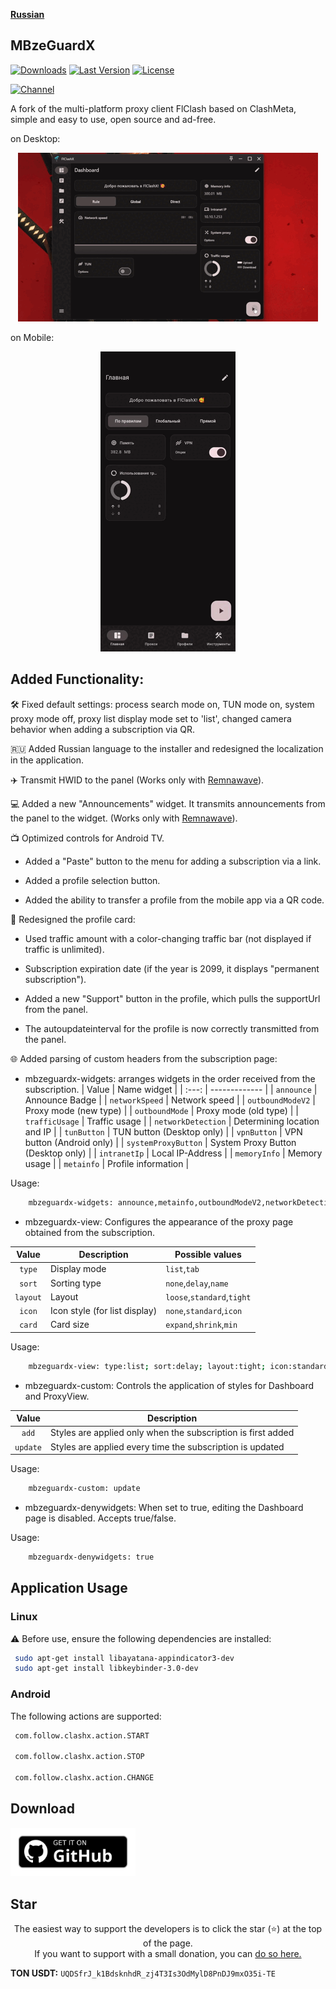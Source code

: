 <div>

[**Russian**](README.md)

</div>

## MBzeGuardX

[![Downloads](https://img.shields.io/github/downloads/mizoil/MBzeGuardX/total?style=flat-square&logo=github)](https://github.com/mizoil/MBzeGuardX/releases/)
[![Last Version](https://img.shields.io/github/release/mizoil/MBzeGuardX/all.svg?style=flat-square)](https://github.com/mizoil/MBzeGuardX/releases/)
[![License](https://img.shields.io/github/license/mizoil/MBzeGuardX?style=flat-square)](LICENSE)

[![Channel](https://img.shields.io/badge/Telegram-Chat-blue?style=flat-square&logo=telegram)](https://t.me/FlClash)

A fork of the multi-platform proxy client FlClash based on ClashMeta, simple and easy to use, open source and ad-free.

on Desktop:
<p style="text-align: center;">
    <img alt="desktop" src="snapshots/desktop.gif">
</p>

on Mobile:
<p style="text-align: center;">
    <img alt="mobile" src="snapshots/mobile.gif">
</p>

## Added Functionality:

🛠️ Fixed default settings: process search mode on, TUN mode on, system proxy mode off, proxy list display mode set to 'list', changed camera behavior when adding a subscription via QR.

🇷🇺 Added Russian language to the installer and redesigned the localization in the application.

✈️ Transmit HWID to the panel (Works only with <a href="">Remnawave</a>).

💻 Added a new "Announcements" widget. It transmits announcements from the panel to the widget. (Works only with <a href="">Remnawave</a>).

📺 Optimized controls for Android TV.

+ Added a "Paste" button to the menu for adding a subscription via a link.

+ Added a profile selection button.

+ Added the ability to transfer a profile from the mobile app via a QR code.

🪪 Redesigned the profile card:

+ Used traffic amount with a color-changing traffic bar (not displayed if traffic is unlimited).

+ Subscription expiration date (if the year is 2099, it displays "permanent subscription").

+ Added a new "Support" button in the profile, which pulls the supportUrl from the panel.

+ The autoupdateinterval for the profile is now correctly transmitted from the panel.

🌐 Added parsing of custom headers from the subscription page:

+ mbzeguardx-widgets: arranges widgets in the order received from the subscription.
| Value  | Name widget |
| :---: | ------------- |
| `announce`  | Announce Badge  |
| `networkSpeed`  | Network speed |
| `outboundModeV2`  | Proxy mode (new type)  |
| `outboundMode`  | Proxy mode (old type)  |
| `trafficUsage`  | Traffic usage  |
| `networkDetection`  | Determining location and IP  |
| `tunButton`  | TUN button (Desktop only)  |
| `vpnButton`  | VPN button (Android only)  |
| `systemProxyButton`  | System Proxy Button (Desktop only)  |
| `intranetIp`  | Local IP-Address |
| `memoryInfo`  | Memory usage  |
| `metainfo`  | Profile information  |


Usage:
```bash
    mbzeguardx-widgets: announce,metainfo,outboundModeV2,networkDetection
```
   + mbzeguardx-view: Configures the appearance of the proxy page obtained from the subscription.

| Value  | Description | Possible values |
| :---: | ------------- | ------------- |
| `type`  | Display mode  | `list`,`tab` |
| `sort`  | Sorting type	  | `none`,`delay`,`name`|
| `layout`  | Layout  | `loose`,`standard`,`tight` |
| `icon`  | Icon style (for list display)  | `none`,`standard`,`icon` |
| `card`  | Card size   | `expand`,`shrink`,`min` |


Usage:
```bash
    mbzeguardx-view: type:list; sort:delay; layout:tight; icon:standard; card:shrink
```

   + mbzeguardx-custom: Controls the application of styles for Dashboard and ProxyView.

| Value  | Description |
| :---: | ------------- |
| `add`  | Styles are applied only when the subscription is first added  |
| `update`  | 	Styles are applied every time the subscription is updated |

Usage:
```bash
    mbzeguardx-custom: update
```
   + mbzeguardx-denywidgets: When set to true, editing the Dashboard page is disabled. Accepts true/false.

Usage:
```bash
    mbzeguardx-denywidgets: true
```

## Application Usage

### Linux
⚠️ Before use, ensure the following dependencies are installed:
   ```bash
    sudo apt-get install libayatana-appindicator3-dev
    sudo apt-get install libkeybinder-3.0-dev
   ```
### Android
The following actions are supported:
   ```bash
    com.follow.clashx.action.START
    
    com.follow.clashx.action.STOP
    
    com.follow.clashx.action.CHANGE
   ```


## Download
<a href=""><img alt="Get it on GitHub" src="snapshots/get-it-on-github.svg" width="200px"/></a>

## Star
<p style="text-align: center;">
The easiest way to support the developers is to click the star (⭐) at the top of the page.<br>
If you want to support with a small donation, you can <a href="">do so here.</a>
</p>

**TON USDT:** `UQDSfrJ_k1BdsknhdR_zj4T3Is3OdMylD8PnDJ9mxO35i-TE`
